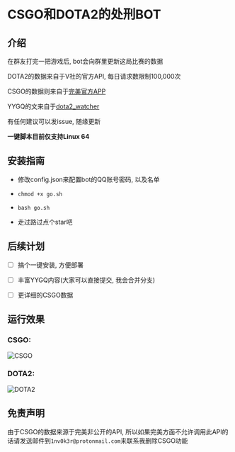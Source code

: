 # CSGO和DOTA2的处刑BOT

## 介绍
在群友打完一把游戏后, bot会向群里更新这局比赛的数据

DOTA2的数据来自于V社的官方API, 每日请求数限制100,000次

CSGO的数据则来自于[完美官方APP](https://pvp.wanmei.com/appdownload-dota2/index.html)

YYGQ的文来自于[dota2_watcher](https://github.com/unilink233/dota2_watcher)

有任何建议可以发issue, 随缘更新

**一键脚本目前仅支持Linux 64**

## 安装指南

- 修改config.json来配置bot的QQ账号密码, 以及名单

- `chmod +x go.sh`

- `bash go.sh` 

- 走过路过点个star吧

## 后续计划

- [ ] 搞个一键安装, 方便部署

- [ ] 丰富YYGQ内容(大家可以直接提交, 我会合并分支)

- [ ] 更详细的CSGO数据

## 运行效果

### CSGO:

![CSGO](./running_image/IMG_0079.PNG)

### DOTA2:

![DOTA2](./running_image/IMG_0080.png)

## 免责声明

由于CSGO的数据来源于完美非公开的API, 所以如果完美方面不允许调用此API的话请发送邮件到`1nv0k3r@protonmail.com`来联系我删除CSGO功能